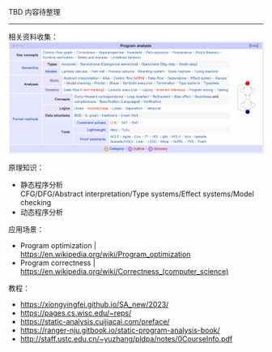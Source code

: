 TBD 内容待整理

--- 
相关资料收集：    
![程序分析](../imgs/program-analysis/image.png)


原理知识：    
- 静态程序分析    
CFG/DFG/Abstract interpretation/Type systems/Effect systems/Model checking
- 动态程序分析

应用场景：    
- Program optimization | https://en.wikipedia.org/wiki/Program_optimization
- Program correctness | https://en.wikipedia.org/wiki/Correctness_(computer_science)

教程：    
- https://xiongyingfei.github.io/SA_new/2023/
- https://pages.cs.wisc.edu/~reps/
- https://static-analysis.cuijiacai.com/preface/
- https://ranger-nju.gitbook.io/static-program-analysis-book/
- http://staff.ustc.edu.cn/~yuzhang/pldpa/notes/0CourseInfo.pdf